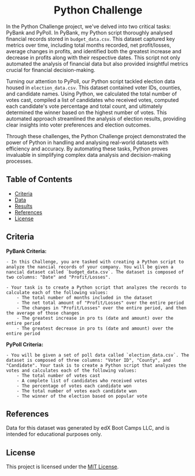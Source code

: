 <h1 align = "center"> Python Challenge </h1>

In the Python Challenge project, we've delved into two critical tasks: PyBank and PyPoll. In PyBank, my Python script thoroughly analysed financial records stored in `budget_data.csv`. This dataset captured key metrics over time, including total months recorded, net profit/losses, average changes in profits, and identified both the greatest increase and decrease in profits along with their respective dates. This script not only automated the analysis of financial data but also provided insightful metrics crucial for financial decision-making.

Turning our attention to PyPoll, our Python script tackled election data housed in `election_data.csv`. This dataset contained voter IDs, counties, and candidate names. Using Python, we calculated the total number of votes cast, compiled a list of candidates who received votes, computed each candidate's vote percentage and total count, and ultimately determined the winner based on the highest number of votes. This automated approach streamlined the analysis of election results, providing clear insights into voter preferences and election outcomes.

Through these challenges, the Python Challenge project demonstrated the power of Python in handling and analysing real-world datasets with efficiency and accuracy. By automating these tasks, Python proves invaluable in simplifying complex data analysis and decision-making processes.

## Table of Contents

- [Criteria](#criteria)
- [Data](#data)
- [Results](#results)
- [References](#references)
- [License](#license)

## Criteria

<b> PyBank Criteria: </b>
```
- In this Challenge, you are tasked with creating a Python script to analyze the nancial records of your company. You will be given a nancial dataset called `budget_data.csv`. The dataset is composed of two columns: "Date" and "Profit/Losses".

- Your task is to create a Python script that analyzes the records to calculate each of the following values:
    - The total number of months included in the dataset
    - The net total amount of "Profit/Losses" over the entire period
    - The changes in "Profit/Losses" over the entire period, and then the average of those changes
    - The greatest increase in pro ts (date and amount) over the entire period
    - The greatest decrease in pro ts (date and amount) over the entire period
```

<b> PyPoll Criteria: </b>
```
- You will be given a set of poll data called `election_data.csv`. The dataset is composed of three columns: "Voter ID", "County", and "Candidate". Your task is to create a Python script that analyzes the votes and calculates each of the following values:
    - The total number of votes cast
    - A complete list of candidates who received votes
    - The percentage of votes each candidate won
    - The total number of votes each candidate won
    - The winner of the election based on popular vote
```

## References

Data for this dataset was generated by edX Boot Camps LLC, and is intended for educational purposes only.

## License

This project is licensed under the [MIT License](https://github.com/Yukitoshi12345/Python-Challenge/blob/main/LICENSE).
